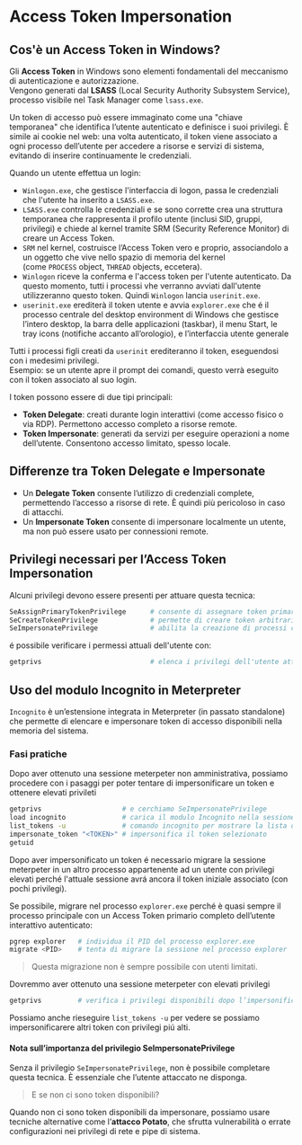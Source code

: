 # Access Token Impersonation

## Cos'è un Access Token in Windows?

Gli **Access Token** in Windows sono elementi fondamentali del meccanismo di autenticazione e autorizzazione. <br>
Vengono generati dal **LSASS** (Local Security Authority Subsystem Service), processo visibile nel Task Manager come `lsass.exe`.

Un token di accesso può essere immaginato come una "chiave temporanea" che identifica l’utente autenticato e definisce i suoi privilegi. È simile ai cookie nel web: una volta autenticato, il token viene associato a ogni processo dell’utente per accedere a risorse e servizi di sistema, evitando di inserire continuamente le credenziali.

Quando un utente effettua un login:  
- `Winlogon.exe`, che gestisce l'interfaccia di logon, passa le credenziali che l'utente ha inserito a `LSASS.exe`. <br>
- `LSASS.exe` controlla le credenziali e se sono corrette crea una struttura temporanea che rappresenta il profilo utente (inclusi SID, gruppi, privilegi) e chiede al kernel tramite SRM (Security Reference Monitor) di creare un Access Token.
- `SRM` nel kernel, costruisce l’Access Token vero e proprio, associandolo a un oggetto che vive nello spazio di memoria del kernel <br>(come `PROCESS` object, `THREAD` objects, eccetera).
- `Winlogon` riceve la conferma e l'access token per l'utente autenticato. Da questo momento, tutti i processi vhe verranno avviati dall'utente utilizzeranno questo token. Quindi `Winlogon` lancia `userinit.exe`.
- `userinit.exe` erediterà il token utente e avvia `explorer.exe` che é il processo centrale del desktop environment di Windows che gestisce l’intero desktop, la barra delle applicazioni (taskbar), il menu Start, le tray icons (notifiche accanto all’orologio), e l’interfaccia utente generale

Tutti i processi figli creati da `userinit` erediteranno il token, eseguendosi con i medesimi privilegi.  
Esempio: se un utente apre il prompt dei comandi, questo verrà eseguito con il token associato al suo login.

I token possono essere di due tipi principali:

- **Token Delegate**: creati durante login interattivi (come accesso fisico o via RDP). Permettono accesso completo a risorse remote.
- **Token Impersonate**: generati da servizi per eseguire operazioni a nome dell’utente. Consentono accesso limitato, spesso locale.

## Differenze tra Token Delegate e Impersonate

- Un **Delegate Token** consente l’utilizzo di credenziali complete, permettendo l’accesso a risorse di rete. È quindi più pericoloso in caso di attacchi.
- Un **Impersonate Token** consente di impersonare localmente un utente, ma non può essere usato per connessioni remote.

## Privilegi necessari per l’Access Token Impersonation

Alcuni privilegi devono essere presenti per attuare questa tecnica:
```bash
SeAssignPrimaryTokenPrivilege      # consente di assegnare token primari ai processi.
SeCreateTokenPrivilege             # permette di creare token arbitrari.
SeImpersonatePrivilege             # abilita la creazione di processi con il contesto di sicurezza di un altro utente.
```
é possibile verificare i permessi attuali dell'utente con:
```bash
getprivs                           # elenca i privilegi dell'utente attuale
```

## Uso del modulo Incognito in Meterpreter

`Incognito` è un’estensione integrata in Meterpreter (in passato standalone) che permette di elencare e impersonare token di accesso disponibili nella memoria del sistema.

### Fasi pratiche
Dopo aver ottenuto una sessione meterpeter non amministrativa, possiamo procedere con i pasaggi per poter tentare di impersonificare un token e ottenere elevati privileti
```bash
getprivs                    # e cerchiamo SeImpersonatePrivilege
load incognito              # carica il modulo Incognito nella sessione Meterpeter
list_tokens -u              # comando incognito per mostrare la lista di token disponibili per l'impersonificazione
impersonate_token "<TOKEN>" # impersonifica il token selezionato
getuid
```
Dopo aver impersonificato un token é necessario migrare la sessione meterpeter in un altro processo appartenente ad un utente con privilegi elevati perché l'attuale sessione avrá ancora il token iniziale associato (con pochi privilegi).

Se possibile, migrare nel processo `explorer.exe` perché è quasi sempre il processo principale con un Access Token primario completo dell’utente interattivo autenticato: <br>
```bash
pgrep explorer   # individua il PID del processo explorer.exe
migrate <PID>    # tenta di migrare la sessione nel processo explorer
```
> Questa migrazione non è sempre possibile con utenti limitati.

Dovremmo aver ottenuto una sessione meterpeter con elevati privilegi 
```bash
getprivs         # verifica i privilegi disponibili dopo l’impersonificazione
```
Possiamo anche rieseguire `list_tokens -u` per vedere se possiamo impersonificarere altri token con privilegi piú alti.

#### Nota sull’importanza del privilegio SeImpersonatePrivilege
Senza il privilegio `SeImpersonatePrivilege`, non è possibile completare questa tecnica. È essenziale che l’utente attaccato ne disponga. <br>
> E se non ci sono token disponibili?

Quando non ci sono token disponibili da impersonare, possiamo usare tecniche alternative come l’**attacco Potato**, che sfrutta vulnerabilità o errate configurazioni nei privilegi di rete e pipe di sistema.
